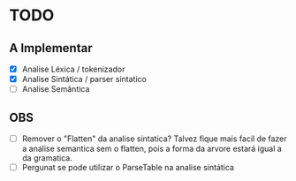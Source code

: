 # TODO

## A Implementar

- [x] Analise Léxica / tokenizador
- [x] Analise Sintática / parser sintatico
- [ ] Analise Semântica

## OBS

- [ ] Remover o "Flatten" da analise sintatica? Talvez fique mais facil de fazer a analise semantica sem o flatten, pois a forma da arvore estará igual a da gramatica.
- [ ] Pergunat se pode utilizar o ParseTable na analise sintática
